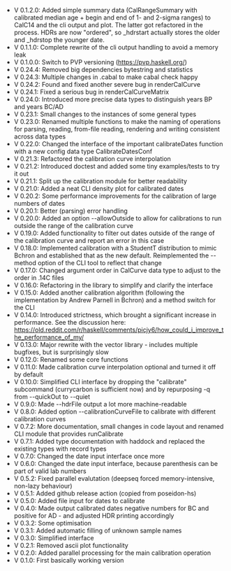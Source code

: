 - V 0.1.2.0: Added simple summary data (CalRangeSummary with calibrated median age + begin and end of 1- and 2-sigma ranges) to CalC14 and the cli output and plot. The latter got refactored in the process. HDRs are now "ordered", so _hdrstart actually stores the older and _hdrstop the younger date. 
- V 0.1.1.0: Complete rewrite of the cli output handling to avoid a memory leak
- V 0.1.0.0: Switch to PVP versioning (https://pvp.haskell.org/)
- V 0.24.4: Removed big dependencies bytestring and statistics
- V 0.24.3: Multiple changes in .cabal to make cabal check happy
- V 0.24.2: Found and fixed another severe bug in renderCalCurve
- V 0.24.1: Fixed a serious bug in renderCalCurveMatrix
- V 0.24.0: Introduced more precise data types to distinguish years BP and years BC/AD
- V 0.23.1: Small changes to the instances of some general types
- V 0.23.0: Renamed multiple functions to make the naming of operations for parsing, reading, from-file reading, rendering and writing consistent across data types
- V 0.22.0: Changed the interface of the important calibrateDates function with a new config data type CalibrateDatesConf
- V 0.21.3: Refactored the calibration curve interpolation
- V 0.21.2: Introduced doctest and added some tiny examples/tests to try it out
- V 0.21.1: Split up the calibration module for better readability
- V 0.21.0: Added a neat CLI density plot for calibrated dates
- V 0.20.2: Some performance improvements for the calibration of large numbers of dates
- V 0.20.1: Better (parsing) error handling
- V 0.20.0: Added an option --allowOutside to allow for calibrations to run outside the range of the calibration curve
- V 0.19.0: Added functionality to filter out dates outside of the range of the calibration curve and report an error in this case
- V 0.18.0: Implemented calibration with a StudentT distribution to mimic Bchron and established that as the new default. Reimplemented the --method option of the CLI tool to reflect that change
- V 0.17.0: Changed argument order in CalCurve data type to adjust to the order in .14C files
- V 0.16.0: Refactoring in the library to simplify and clarify the interface
- V 0.15.0: Added another calibration algorithm (following the implementation by Andrew Parnell in Bchron) and a method switch for the CLI
- V 0.14.0: Introduced strictness, which brought a significant increase in performance. See the discussion here: https://old.reddit.com/r/haskell/comments/picjy6/how_could_i_improve_the_performance_of_my/
- V 0.13.0: Major rewrite with the vector library - includes multiple bugfixes, but is surprisingly slow
- V 0.12.0: Renamed some core functions
- V 0.11.0: Made calibration curve interpolation optional and turned it off by default
- V 0.10.0: Simplified CLI interface by dropping the "calibrate" subcommand (currycarbon is sufficient now) and by repurposing -q from --quickOut to --quiet
- V 0.9.0: Made --hdrFile output a lot more machine-readable
- V 0.8.0: Added option --calibrationCurveFile to calibrate with different calibration curves
- V 0.7.2: More documentation, small changes in code layout and renamed CLI module that provides runCalibrate
- V 0.7.1: Added type documentation with haddock and replaced the existing types with record types
- V 0.7.0: Changed the date input interface once more
- V 0.6.0: Changed the date input interface, because parenthesis can be part of valid lab numbers
- V 0.5.2: Fixed parallel evalutation (deepseq forced memory-intensive, non-lazy behaviour)
- V 0.5.1: Added github release action (copied from poseidon-hs)
- V 0.5.0: Added file input for dates to calibrate
- V 0.4.0: Made output calibrated dates negative numbers for BC and positive for AD - and adjusted HDR printing accordingly
- V 0.3.2: Some optimisation
- V 0.3.1: Added automatic filling of unknown sample names
- V 0.3.0: Simplified interface
- V 0.2.1: Removed ascii plot functionality
- V 0.2.0: Added parallel processing for the main calibration operation
- V 0.1.0: First basically working version
